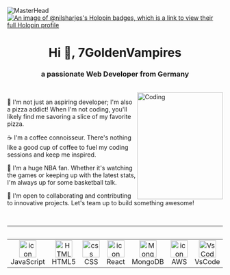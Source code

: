 ![MasterHead](https://github.com/sd-indic/7goldenVampires/blob/main/New%20folder/j.gif?raw=true)
[![An image of @nilsharjes's Holopin badges, which is a link to view their full Holopin profile](https://holopin.me/nharjes)](https://holopin.io/@nharjes)


<h1 align="center">Hi 👋, 7GoldenVampires </h1>

<h3 align="center">a passionate Web Developer from Germany </h3> 
<br />

<img align="right" alt="Coding" height="250" width="200" src="https://31.media.tumblr.com/4717a813263f471b0def42d70c835ad5/tumblr_mtw0ojDUCQ1ru39xmo1_500.gif">


🍕 I'm not just an aspiring developer; I'm also a pizza addict! When I'm not coding, you'll likely find me savoring a slice of my favorite pizza.

☕ I'm a coffee connoisseur. There's nothing like a good cup of coffee to fuel my coding sessions and keep me inspired.

🏀 I'm a huge NBA fan. Whether it's watching the games or keeping up with the latest stats, I'm always up for some basketball talk.

🤝 I'm open to collaborating and contributing to innovative projects. Let's team up to build something awesome!

<br />

---
<div style="display: flex; align-items: flex-start; align: center">
<table align="center">
  <tr>

<td align="center" width="96">
<img src="https://techstack-generator.vercel.app/js-icon.svg" alt="icon" width="40" height="40" />
      <br>JavaScript     
</td>

<td align="center" width="96">
<img src="https://skillicons.dev/icons?i=html" width="40" height="40" alt="HTML5" />
      <br>HTML5
</td>
<td align="center" width="96">
<img src="https://skillicons.dev/icons?i=css" width="40" height="40" alt="css" />
      <br>CSS
  </td>
<td align="center" width="96">
<img src="https://techstack-generator.vercel.app/react-icon.svg" alt="icon" width="40" height="40" />
      <br>React
 </td>
    <td align="center" width="96">
<img src="https://skillicons.dev/icons?i=mongodb" width="40" height="40" alt="MongoDB" />
      <br>MongoDB
</td>
 <td align="center" width="96">
 <img src="https://techstack-generator.vercel.app/aws-icon.svg" alt="icon" width="40" height="40" />
      <br>AWS
</td>
<td align="center" width="96">  
<img src="https://skillicons.dev/icons?i=vscode" width="40" height="40" alt="VsCode" />
      <br>VsCode
 </td>
  <td align="center" width="96">
<img src="https://user-images.githubusercontent.com/25181517/192108372-f71d70ac-7ae6-4c0d-8395-51d8870c2ef0.png" width="40" height="40" alt="Git" />
      <br>Git
    </td>
    <td align="center" width="96">
      <img src="https://techstack-generator.vercel.app/github-icon.svg" alt="icon" width="40" height="40" />
      <br>Github
    </td>
 </tr>
       </table>
</div>
  



